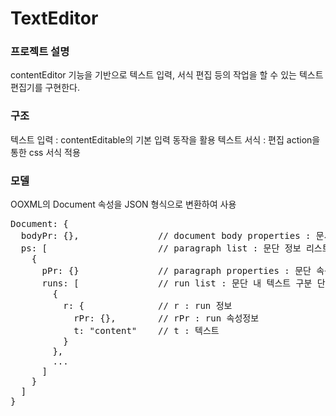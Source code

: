 # TextEditor

### 프로젝트 설명
contentEditor 기능을 기반으로 텍스트 입력, 서식 편집 등의 작업을 할 수 있는 텍스트 편집기를 구현한다.

### 구조

텍스트 입력 : contentEditable의 기본 입력 동작을 활용
텍스트 서식 : 편집 action을 통한 css 서식 적용

### 모델
OOXML의 Document 속성을 JSON 형식으로 변환하여 사용
<pre>
Document: {
  bodyPr: {},               // document body properties : 문서 전체 속성정보
  ps: [                     // paragraph list : 문단 정보 리스트
    {
      pPr: {}               // paragraph properties : 문단 속성정보
      runs: [               // run list : 문단 내 텍스트 구분 단위(run) 리스트
        {
          r: {              // r : run 정보
            rPr: {},        // rPr : run 속성정보
            t: "content"    // t : 텍스트
          }
        },
        ...
      ]
    }
  ]
}
</pre>


